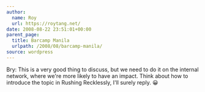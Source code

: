 ```yaml
---
author:
  name: Roy
  url: https://roytang.net/
date: 2008-08-22 23:51:01+00:00
parent_page:
  title: Barcamp Manila
  urlpath: /2008/08/barcamp-manila/
source: wordpress
---
```


Bry: This is a very good thing to discuss, but we need to do it on the  internal network, where we're more likely to have an impact. Think about how  to introduce the topic in Rushing Recklessly, I'll surely reply. 😀